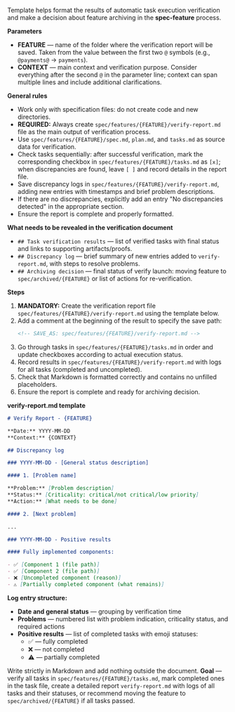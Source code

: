 <!-- spec-feature: task verification -->

Template helps format the results of automatic task execution verification and make a decision about feature archiving in the **spec-feature** process.

**Parameters**

- **FEATURE** — name of the folder where the verification report will be saved. Taken from the value between the first two `@` symbols (e.g., `@payments@` → `payments`).
- **CONTEXT** — main context and verification purpose. Consider everything after the second `@` in the parameter line; context can span multiple lines and include additional clarifications.

**General rules**

- Work only with specification files: do not create code and new directories.
- **REQUIRED:** Always create `spec/features/{FEATURE}/verify-report.md` file as the main output of verification process.
- Use `spec/features/{FEATURE}/spec.md`, `plan.md`, and `tasks.md` as source data for verification.
- Check tasks sequentially: after successful verification, mark the corresponding checkbox in `spec/features/{FEATURE}/tasks.md` as `[x]`; when discrepancies are found, leave `[ ]` and record details in the report file.
- Save discrepancy logs in `spec/features/{FEATURE}/verify-report.md`, adding new entries with timestamps and brief problem descriptions.
- If there are no discrepancies, explicitly add an entry "No discrepancies detected" in the appropriate section.
- Ensure the report is complete and properly formatted.

**What needs to be revealed in the verification document**

- `## Task verification results` — list of verified tasks with final status and links to supporting artifacts/proofs.
- `## Discrepancy log` — brief summary of new entries added to `verify-report.md`, with steps to resolve problems.
- `## Archiving decision` — final status of verify launch: moving feature to `spec/archived/{FEATURE}` or list of actions for re-verification.

**Steps**

1. **MANDATORY:** Create the verification report file `spec/features/{FEATURE}/verify-report.md` using the template below.
2. Add a comment at the beginning of the result to specify the save path:
   ```md
   <!-- SAVE_AS: spec/features/{FEATURE}/verify-report.md -->
   ```
3. Go through tasks in `spec/features/{FEATURE}/tasks.md` in order and update checkboxes according to actual execution status.
4. Record results in `spec/features/{FEATURE}/verify-report.md` with logs for all tasks (completed and uncompleted).
5. Check that Markdown is formatted correctly and contains no unfilled placeholders.
6. Ensure the report is complete and ready for archiving decision.

**verify-report.md template**

```md
# Verify Report - {FEATURE}

**Date:** YYYY-MM-DD  
**Context:** {CONTEXT}

## Discrepancy log

### YYYY-MM-DD - [General status description]

#### 1. [Problem name]

**Problem:** [Problem description]  
**Status:** [Criticality: critical/not critical/low priority]  
**Action:** [What needs to be done]

#### 2. [Next problem]

...

### YYYY-MM-DD - Positive results

#### Fully implemented components:

- ✅ [Component 1 (file path)]
- ✅ [Component 2 (file path)]
- ❌ [Uncompleted component (reason)]
- ⚠️ [Partially completed component (what remains)]

```

**Log entry structure:**

- **Date and general status** — grouping by verification time
- **Problems** — numbered list with problem indication, criticality status, and required actions
- **Positive results** — list of completed tasks with emoji statuses:
  - ✅ — fully completed
  - ❌ — not completed
  - ⚠️ — partially completed

Write strictly in Markdown and add nothing outside the document. **Goal** — verify all tasks in `spec/features/{FEATURE}/tasks.md`, mark completed ones in the task file, create a detailed report `verify-report.md` with logs of all tasks and their statuses, or recommend moving the feature to `spec/archived/{FEATURE}` if all tasks passed.